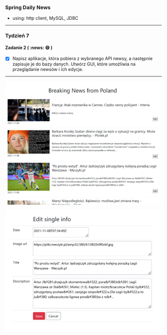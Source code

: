 ### Spring Daily News
- using: http client, MySQL, JDBC

***
### Tydzień 7
#### Zadanie 2 ( :news: :smile: )
- [X] Napisz aplikacje, która pobiera z wybranego API newsy, a następnie zapisuje je do bazy danych. Utwórz GUI, które umożliwia na przeglądanie newsów i ich edycje.
***

![screen shot](https://github.com/Rafal-Stefanski/Spring-Daily-News/blob/master/src/main/resources/static/screen_shot_01.png)

![screen shot](https://github.com/Rafal-Stefanski/Spring-Daily-News/blob/master/src/main/resources/static/screen_shot_02.png)

